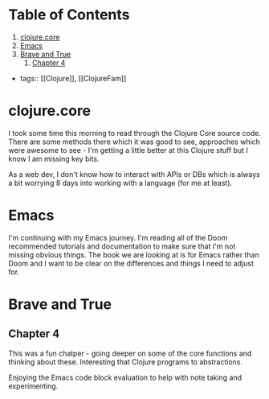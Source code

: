 
# Table of Contents

1.  [clojure.core](#orgd95c129)
2.  [Emacs](#org703d138)
3.  [Brave and True](#org269261f)
    1.  [Chapter 4](#org50bc9a0)

-   tags::  [[Clojure]], [[ClojureFam]]


<a id="orgd95c129"></a>

# clojure.core

I took some time this morning to read through the Clojure Core source code. There are some methods there which it was good to see, approaches which were awesome to see - I'm getting a little better at this Clojure stuff but I know I am missing key bits.

As a web dev, I don't know how to interact with APIs or DBs which is always a bit worrying 8 days into working with a language (for me at least).


<a id="org703d138"></a>

# Emacs

I'm continuing with my Emacs journey. I'm reading all of the Doom recommended tutorials and documentation to make sure that I'm not missing obvious things. The book we are looking at is for Emacs rather than Doom and I want to be clear on the differences and things I need to adjust for.


<a id="org269261f"></a>

# Brave and True


<a id="org50bc9a0"></a>

## Chapter 4

This was a fun chatper - going deeper on some of the core functions and thinking about these. Interesting that Clojure programs to abstractions.

Enjoying the Emacs code block evaluation to help with note taking and experimenting. 

